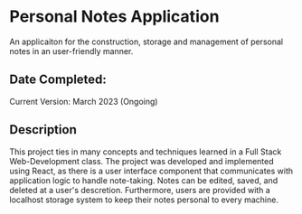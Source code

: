 # Personal Notes Application
An applicaiton for the construction, storage and management of personal notes in an user-friendly manner.

## Date Completed:
Current Version: March 2023 (Ongoing)

## Description
This project ties in many concepts and techniques learned in a Full Stack Web-Development class. The project was developed and implemented using React, as there is a user interface component that communicates with application logic to handle note-taking. Notes can be edited, saved, and deleted at a user's descretion. Furthermore, users are provided with a localhost storage system to keep their notes personal to every machine. 
